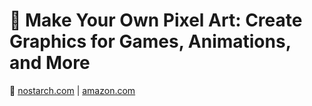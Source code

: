 # :notebook_with_decorative_cover: Make Your Own Pixel Art: Create Graphics for Games, Animations, and More

:link: [nostarch.com](https://nostarch.com/pixelart) | [amazon.com](https://www.amazon.com/Make-Your-Own-Pixel-Art/dp/1593278861)
